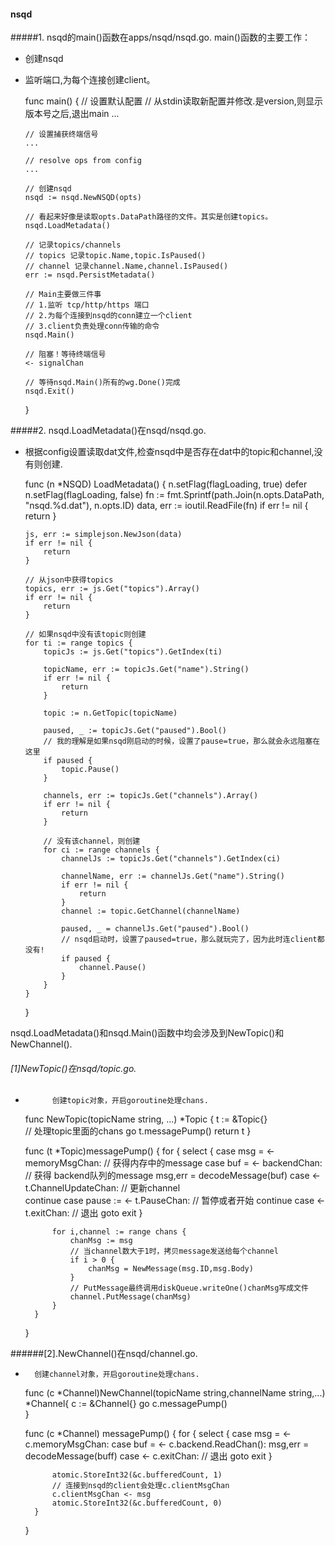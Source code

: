 #### nsqd
#####1. nsqd的main()函数在apps/nsqd/nsqd.go.
main()函数的主要工作：

*	创建nsqd
* 	监听端口,为每个连接创建client。


	func main() {
		// 设置默认配置
		// 从stdin读取新配置并修改.是version,则显示版本号之后,退出main
		...

		// 设置捕获终端信号 
		...

		// resolve ops from config
		... 

		// 创建nsqd 
		nsqd := nsqd.NewNSQD(opts) 

		// 看起来好像是读取opts.DataPath路径的文件。其实是创建topics。
		nsqd.LoadMetadata() 
	
		// 记录topics/channels 
		// topics 记录topic.Name,topic.IsPaused()
		// channel 记录channel.Name,channel.IsPaused()
		err := nsqd.PersistMetadata()

		// Main主要做三件事 
		// 1.监听 tcp/http/https 端口 
		// 2.为每个连接到nsqd的conn建立一个client
		// 3.client负责处理conn传输的命令
		nsqd.Main()

		// 阻塞！等待终端信号 
		<- signalChan 
	
		// 等待nsqd.Main()所有的wg.Done()完成
		nsqd.Exit()
	}

#####2. nsqd.LoadMetadata()在nsqd/nsqd.go.
*	根据config设置读取dat文件,检查nsqd中是否存在dat中的topic和channel,没有则创建.

	func (n *NSQD) LoadMetadata() {
		n.setFlag(flagLoading, true)
		defer n.setFlag(flagLoading, false)
		fn := fmt.Sprintf(path.Join(n.opts.DataPath, "nsqd.%d.dat"), n.opts.ID)
		data, err := ioutil.ReadFile(fn)
		if err != nil {
			return
		}

		js, err := simplejson.NewJson(data)
		if err != nil {
			return
		}
	
		// 从json中获得topics	
		topics, err := js.Get("topics").Array()
		if err != nil {
			return
		}

		// 如果nsqd中没有该topic则创建
		for ti := range topics {
			topicJs := js.Get("topics").GetIndex(ti)

			topicName, err := topicJs.Get("name").String()
			if err != nil {
				return
			}
		
			topic := n.GetTopic(topicName)

			paused, _ := topicJs.Get("paused").Bool()
			// 我的理解是如果nsqd刚启动的时候，设置了pause=true，那么就会永远阻塞在这里
			if paused {
				topic.Pause()
			}

			channels, err := topicJs.Get("channels").Array()
			if err != nil {
				return
			}

			// 没有该channel，则创建
			for ci := range channels {
				channelJs := topicJs.Get("channels").GetIndex(ci)

				channelName, err := channelJs.Get("name").String()
				if err != nil {
					return
				}
				channel := topic.GetChannel(channelName)

				paused, _ = channelJs.Get("paused").Bool() 
				// nsqd启动时，设置了paused=true，那么就玩完了，因为此时连client都没有!
				if paused {
					channel.Pause()
				}
			}
		}
	}

nsqd.LoadMetadata()和nsqd.Main()函数中均会涉及到NewTopic()和NewChannel().

######	[1]NewTopic()在nsqd/topic.go.
*			创建topic对象，开启goroutine处理chans.	
	func NewTopic(topicName string, ...) *Topic {
		t := &Topic{}  
		// 处理topic里面的chans
		go t.messagePump() 
		return t
	}

	func (t *Topic)messagePump() {
		for {
			select {
				case msg = <- memoryMsgChan: // 获得内存中的message
				case buf = <- backendChan:  // 获得 backend队列的message 
					msg,err = decodeMessage(buf)
				case <- t.ChannelUpdateChan: // 更新channel  
					continue
				case pause := <- t.PauseChan: 	// 暂停或者开始
					continue 
				case <- t.exitChan: // 退出
					goto exit
			}

			for i,channel := range chans {
				chanMsg := msg 
				// 当channel数大于1时，拷贝message发送给每个channel
				if i > 0 {
					chanMsg = NewMessage(msg.ID,msg.Body)
				}
				// PutMessage最终调用diskQueue.writeOne()chanMsg写成文件
				channel.PutMessage(chanMsg)
			}
		}
	}


######[2].NewChannel()在nsqd/channel.go.
*		创建channel对象，开启goroutine处理chans.	

	func (c *Channel)NewChannel(topicName string,channelName string,...) *Channel{
		c := &Channel{}
		go c.messagePump()	
	}

	func (c *Channel) messagePump() {
		for {
			select {
				case msg = <- c.memoryMsgChan: 
				case buf = <- c.backend.ReadChan():
					msg,err = decodeMessage(buff)
				case <- c.exitChan:  // 退出
					goto exit
			}

			atomic.StoreInt32(&c.bufferedCount, 1) 
			// 连接到nsqd的client会处理c.clientMsgChan
			c.clientMsgChan <- msg
			atomic.StoreInt32(&c.bufferedCount, 0)
		}
	}

